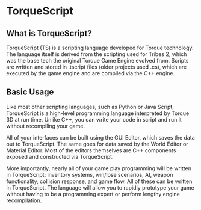 # TorqueScript

## What is TorqueScript?

TorqueScript (TS) is a scripting language developed for Torque technology. The language itself is derived from the scripting used for Tribes 2, which was the base tech the original Torque Game Engine evolved from. Scripts are written and stored in .tscript files (older projects used .cs), which are executed by the game engine and are compiled via the C++ engine.

## Basic Usage

Like most other scripting languages, such as Python or Java Script, TorqueScript is a high-level programming language interpreted by Torque 3D at run time. Unlike C++, you can write your code in script and run it without recompiling your game.

All of your interfaces can be built using the GUI Editor, which saves the data out to TorqueScript. The same goes for data saved by the World Editor or Material Editor. Most of the editors themselves are C++ components exposed and constructed via TorqueScript.

More importantly, nearly all of your game play programming will be written in TorqueScript: inventory systems, win/lose scenarios, AI, weapon functionality, collision response, and game flow. All of these can be written in TorqueScript. The language will allow you to rapidly prototype your game without having to be a programming expert or perform lengthy engine recompilation.
